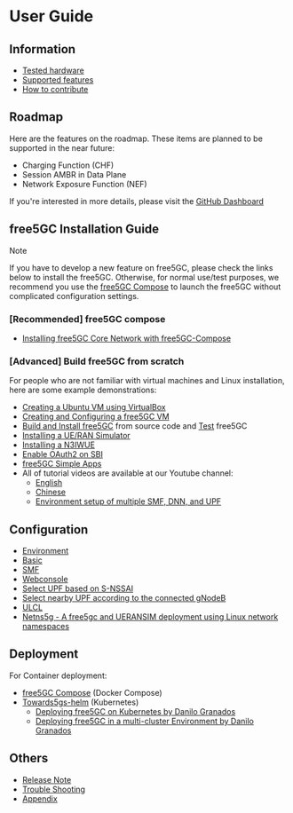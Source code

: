 <!-- Google tag (gtag.js) --> <script async src="https://www.googletagmanager.com/gtag/js?id=G-JETJ7TJ805"></script> <script> window.dataLayer = window.dataLayer || []; function gtag(){dataLayer.push(arguments);} gtag('js', new Date()); gtag('config', 'G-JETJ7TJ805'); </script>

# User Guide

## Information

- [Tested hardware](./hardware.md)
- [Supported features](./features.md)
- [How to contribute](./contribute.md)

## Roadmap

Here are the features on the roadmap. These items are planned to be supported in the near future:

* Charging Function (CHF)
* Session AMBR in Data Plane
* Network Exposure Function (NEF)

If you're interested in more details, please visit the [GitHub Dashboard](https://github.com/users/ianchen0119/projects/4/views/5)

## free5GC Installation Guide

>[!NOTE]
> If you have to develop a new feature on free5GC, please check the links below to install the free5GC.
> Otherwise, for normal use/test purposes, we recommend you use the [free5GC Compose](https://github.com/free5gc/free5gc-compose) to launch the free5GC without complicated configuration settings.

### [Recommended] free5GC compose
- [Installing free5GC Core Network with free5GC-Compose](./0-compose.md)

### [Advanced] Build free5GC from scratch

For people who are not familiar with virtual machines and Linux installation, here are some example demonstrations:

- [Creating a Ubuntu VM using VirtualBox](./1-vm-en.md)
- [Creating and Configuring a free5GC VM](./2-config-vm-en.md)
- [Build and Install free5GC](./3-install-free5gc.md) from source code and [Test](./4-test-free5gc.md) free5GC
- [Installing a UE/RAN Simulator](./5-install-ueransim.md)
- [Installing a N3IWUE](./n3iwue-installation.md)
- [Enable OAuth2 on SBI](./OAuth2/oauth2_enable.md)
- [free5GC Simple Apps](./6-simple-app.md)
- All of tutorial videos are available at our Youtube channel:
    - [English](https://www.youtube.com/watch?v=R-9vH_6VJ2Q&list=PLeDUIabcS2_rQd3yVJrBAYb-MbcqNgjC9)
    - [Chinese](https://www.youtube.com/watch?v=lD5iYvCB4CQ&list=PLeDUIabcS2_pdhCN3sz5gFdT-mTukyX-v)
    - [Environment setup of multiple SMF, DNN, and UPF](https://www.youtube.com/watch?v=AEMrjKRWarw)

## Configuration
- [Environment](./Environment.md)
- [Basic](./Configuration.md)
- [SMF](./SMF-Config.md)
- [Webconsole](./Webconsole/Create-Subscriber-via-webconsole.md)
- [Select UPF based on S-NSSAI](https://github.com/s5uishida/free5gc_ueransim_snssai_upf_sample_config)
- [Select nearby UPF according to the connected gNodeB](https://github.com/s5uishida/free5gc_ueransim_nearby_upf_sample_config)
- [ULCL](https://github.com/s5uishida/free5gc_ueransim_ulcl_sample_config)
- [Netns5g - A free5gc and UERANSIM deployment using Linux network namespaces](https://github.com/konradkar2/netns5g)

## Deployment

For Container deployment:

- [free5GC Compose](https://github.com/free5gc/free5gc-compose) (Docker Compose)
- [Towards5gs-helm](https://github.com/Orange-OpenSource/towards5gs-helm) (Kubernetes)
    - [Deploying free5GC on Kubernetes by Danilo Granados](https://www.linkedin.com/feed/update/urn:li:activity:7150871881020002305?utm_source=share&utm_medium=member_desktop)
    - [Deploying free5GC in a multi-cluster Environment by Danilo Granados](https://www.linkedin.com/feed/update/urn:li:activity:7159899595810992128?utm_source=share&utm_medium=member_desktop)

## Others
- [Release Note](https://github.com/free5gc/free5gc/releases)
- [Trouble Shooting](./Trouble_Shooting.md)
- [Appendix](./Appendix.md)
